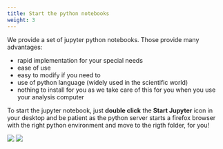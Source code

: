 ```yaml
---
title: Start the python notebooks
weight: 3
---
```


We provide a set of jupyter python notebooks. Those provide many advantages:

  * rapid implementation for your special needs
  * ease of use
  * easy to modify if you need to
  * use of python language (widely used in the scientific world)
  * nothing to install for you as we take care of this for you when you use your analysis computer

To start the jupyter notebook, just **double click** the **Start Jupyter** icon in your desktop and be patient as the
python server starts a firefox browser with the right python environment and move to the rigth folder, for you!

<img src='/tutorial/how_to_run_notebooks/images/notebook_0.png' />

<img src='/tutorial/how_to_run_notebooks/images/notebook_1.png' />
